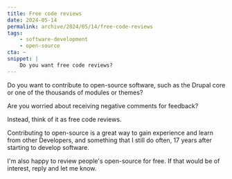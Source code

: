 ```yaml
---
title: Free code reviews
date: 2024-05-14
permalink: archive/2024/05/14/free-code-reviews
tags:
    - software-development
    - open-source
cta: ~
snippet: |
    Do you want free code reviews?
---
```


Do you want to contribute to open-source software, such as the Drupal core or one of the thousands of modules or themes?

Are you worried about receiving negative comments for feedback?

Instead, think of it as free code reviews.

Contributing to open-source is a great way to gain experience and learn from other Developers, and something that I still do often, 17 years after starting to develop software.

I'm also happy to review people's open-source for free. If that would be of interest, reply and let me know.
